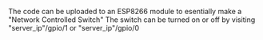 The code can be uploaded to an ESP8266 module to esentially make a "Network Controlled Switch"
The switch can be turned on or off by visiting "server_ip"/gpio/1 or "server_ip"/gpio/0
